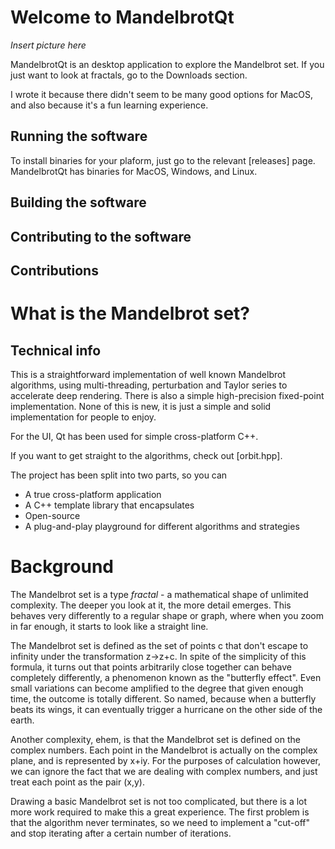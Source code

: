 # Welcome to MandelbrotQt

*Insert picture here*

MandelbrotQt is an desktop application to explore the Mandelbrot set. If you just want to look at fractals, go to the Downloads section.

I wrote it because there didn't seem to be many good options for MacOS, and also because it's a fun learning experience.

## Running the software

To install binaries for your plaform, just go to the relevant [releases] page. MandelbrotQt has binaries for MacOS, Windows, and Linux.

## Building the software

## Contributing to the software



## Contributions


# What is the Mandelbrot set?





## Technical info

This is a straightforward implementation of well known Mandelbrot algorithms, using multi-threading, perturbation and Taylor series to accelerate deep rendering. There is also a simple high-precision fixed-point implementation. None of this is new, it is just a simple and solid implementation for people to enjoy.

For the UI, Qt has been used for simple cross-platform C++.

If you want to get straight to the algorithms, check out [orbit.hpp].

The project has been split into two parts, so you can 

* A true cross-platform application
* A C++ template library that encapsulates
* Open-source
* A plug-and-play playground for different algorithms and strategies




# Background

The Mandelbrot set is a type *fractal* - a mathematical shape of unlimited complexity. The deeper you look at it, the more detail emerges. This behaves very differently to a regular shape or graph, where  when you zoom in far enough, it starts to look like a straight line.

The Mandelbrot set is defined as the set of points c that don't escape to infinity under the transformation z->z+c. In spite of the simplicity of this formula, it turns out that points arbitrarily close together can behave completely differently, a phenomenon known as the "butterfly effect". Even small variations can become amplified to the degree that given enough time, the outcome is totally different. So named, because when a butterfly beats its wings, it can eventually trigger a hurricane on the other side of the earth.

Another complexity, ehem, is that the Mandelbrot set is defined on the complex numbers. Each point in the Mandelbrot is actually on the complex plane, and is represented by x+iy. For the purposes of calculation however, we can ignore the fact that we are dealing with complex numbers, and just treat each point as the pair (x,y).

Drawing a basic Mandelbrot set is not too complicated, but there is a lot more work required to make this a great experience. The first problem is that the algorithm never terminates, so we need to implement a "cut-off" and stop iterating after a certain number of iterations.

